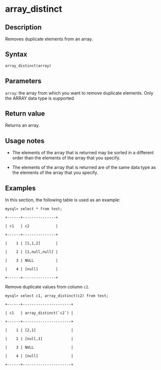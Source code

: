 ---
---

# array_distinct

## Description

Removes duplicate elements from an array.

## Syntax

```Haskell
array_distinct(array)
```

## Parameters

`array`: the array from which you want to remove duplicate elements. Only the ARRAY data type is supported.

## Return value

Returns an array.

## Usage notes

- The elements of the array that is returned may be sorted in a different order than the elements of the array that you specify.

- The elements of the array that is returned are of the same data type as the elements of the array that you specify.

## Examples

In this section, the following table is used as an example:

```plaintext
mysql> select * from test;

+------+---------------+

| c1   | c2            |

+------+---------------+

|    1 | [1,1,2]       |

|    2 | [1,null,null] |

|    3 | NULL          |

|    4 | [null]        |

+------+---------------+
```

Remove duplicate values from column `c2`.

```plaintext
mysql> select c1, array_distinct(c2) from test;

+------+----------------------+

| c1   | array_distinct(`c2`) |

+------+----------------------+

|    1 | [2,1]                |

|    2 | [null,1]             |

|    3 | NULL                 |

|    4 | [null]               |

+------+----------------------+
```
